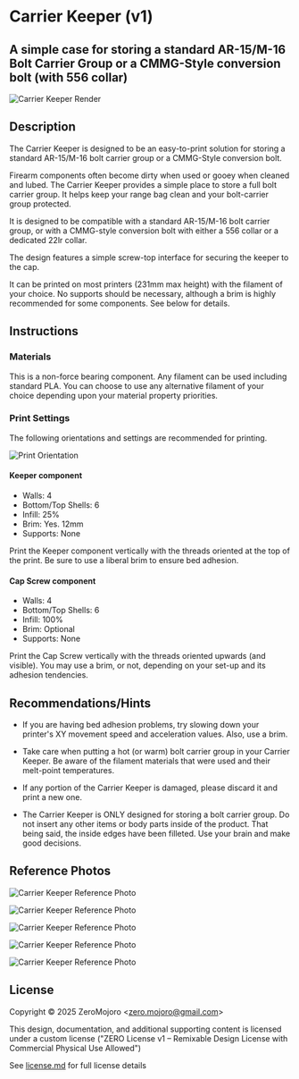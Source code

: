 # Carrier Keeper (v1)

## A simple case for storing a standard AR-15/M-16 Bolt Carrier Group or a CMMG-Style conversion bolt (with 556 collar)


![Carrier Keeper Render](img/CarrierKeeperRender-Assembled-V1.png)


## Description

The Carrier Keeper is designed to be an easy-to-print solution for storing a standard AR-15/M-16 bolt carrier group or a CMMG-Style conversion bolt. 

Firearm components often become dirty when used or gooey when cleaned and lubed. The Carrier Keeper provides a simple place to store a full bolt carrier group. It helps keep your range bag clean and your bolt-carrier group protected.

It is designed to be compatible with a standard AR-15/M-16 bolt carrier group, or with a CMMG-style conversion bolt with either a 556 collar or a dedicated 22lr collar.

The design features a simple screw-top interface for securing the keeper to the cap.

It can be printed on most printers (231mm max height) with the filament of your choice. No supports should be necessary, although a brim is highly recommended for some components. See below for details.

## Instructions

### Materials

This is a non-force bearing component. Any filament can be used including standard PLA. You can choose to use any alternative filament of your choice depending upon your material property priorities.


### Print Settings

The following orientations and settings are recommended for printing.

![Print Orientation](img/CarrierKeeperPrintOrientation-V1.png)

#### Keeper component
- Walls: 4
- Bottom/Top Shells: 6
- Infill: 25%
- Brim: Yes. 12mm 
- Supports: None

Print the Keeper component vertically with the threads oriented at the top of the print. Be sure to use a liberal brim to ensure bed adhesion. 

#### Cap Screw component

- Walls: 4
- Bottom/Top Shells: 6
- Infill: 100%
- Brim: Optional
- Supports: None

Print the Cap Screw vertically with the threads oriented upwards (and visible). You may use a brim, or not, depending on your set-up and its adhesion tendencies.


## Recommendations/Hints

- If you are having bed adhesion problems, try slowing down your printer's XY movement speed and acceleration values. Also, use a brim.

- Take care when putting a hot (or warm) bolt carrier group in your Carrier Keeper. Be aware of the filament materials that were used and their melt-point temperatures.

- If any portion of the Carrier Keeper is damaged, please discard it and print a new one.

- The Carrier Keeper is ONLY designed for storing a bolt carrier group. Do not insert any other items or body parts inside of the product. That being said, the inside edges have been filleted. Use your brain and make good decisions.

## Reference Photos

![Carrier Keeper Reference Photo](img/CarrierKeeper-PhotoC-V1.jpeg)

![Carrier Keeper Reference Photo](img/CarrierKeeper-PhotoB-V1.jpeg)

![Carrier Keeper Reference Photo](img/CarrierKeeper-PhotoD-V1.jpeg)

![Carrier Keeper Reference Photo](img/CarrierKeeper-PhotoA-V1.jpeg)

![Carrier Keeper Reference Photo](img/CarrierKeeper-PhotoE-V1.jpeg)

## License
Copyright © 2025 ZeroMojoro <<zero.mojoro@gmail.com>>

This design, documentation, and additional supporting content is licensed under a custom license ("ZERO License v1 – Remixable Design License with Commercial Physical Use Allowed")

See [license.md](license.md) for full license details





